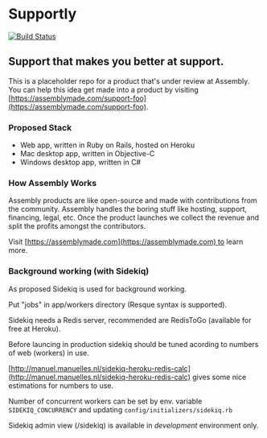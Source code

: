 # Supportly

[![Build Status](https://travis-ci.org/support-foo/web.png?branch=master)](https://travis-ci.org/support-foo/web)

## Support that makes you better at support.

This is a placeholder repo for a product that's under review at Assembly. You can help this idea get made into a product by visiting [https://assemblymade.com/support-foo](https://assemblymade.com/support-foo).

### Proposed Stack

  * Web app, written in Ruby on Rails, hosted on Heroku
  * Mac desktop app, written in Objective-C
  * Windows desktop app, written in C#

### How Assembly Works

Assembly products are like open-source and made with contributions from the community. Assembly handles the boring stuff like hosting, support, financing, legal, etc. Once the product launches we collect the revenue and split the profits amongst the contributors.

Visit [https://assemblymade.com](https://assemblymade.com) to learn more.

### Background working (with Sidekiq)

As proposed Sidekiq is used for background working.

Put "jobs" in app/workers directory (Resque syntax is supported).

Sidekiq needs a Redis server, recommended are RedisToGo (available for free at Heroku).

Before launcing in production sidekiq should be tuned acording to numbers of web (workers) in use.

[http://manuel.manuelles.nl/sidekiq-heroku-redis-calc](http://manuel.manuelles.nl/sidekiq-heroku-redis-calc) gives some nice estimations for numbers to use.

Number of concurrent workers can be set by env. variable ```SIDEKIQ_CONCURRENCY``` and updating ```config/initializers/sidekiq.rb```

Sidekiq admin view (/sidekiq) is available in _development_ environment only.